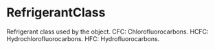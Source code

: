 RefrigerantClass
================

Refrigerant class used by the object.
CFC: Chlorofluorocarbons.
HCFC: Hydrochlorofluorocarbons.
HFC: Hydrofluorocarbons.
